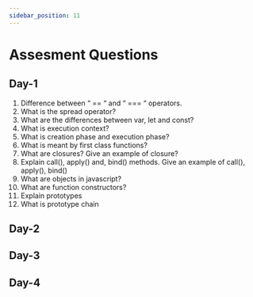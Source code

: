 ```yaml
---
sidebar_position: 11
---
```


# Assesment Questions

## Day-1

1. Difference between “ == “ and “ === “ operators.
2. What is the spread operator?
3. What are the differences between var, let and const?
4. What is execution context?
5. What is creation phase and execution phase?
6. What is meant by first class functions?
7. What are closures? Give an example of closure?
8. Explain call(), apply() and, bind() methods. Give an example of call(), apply(), bind()
9. What are objects in javascript?
10. What are function constructors?
11. Explain prototypes
12. What is prototype chain

## Day-2

## Day-3

## Day-4
